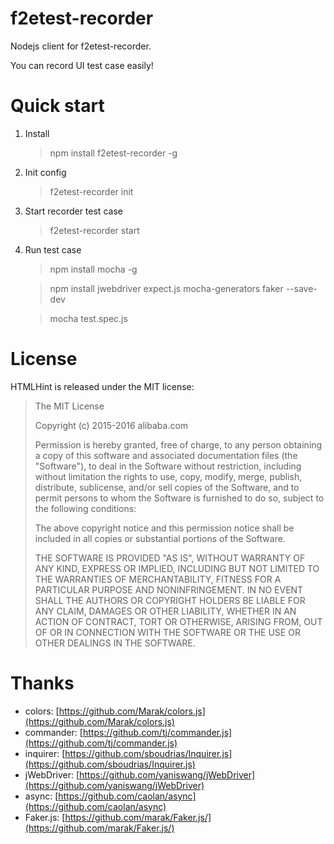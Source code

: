 f2etest-recorder
=======================

Nodejs client for f2etest-recorder.

You can record UI test case easily!

Quick start
================

1. Install

    > npm install f2etest-recorder -g

2. Init config

    > f2etest-recorder init

3. Start recorder test case

    > f2etest-recorder start

4. Run test case

    > npm install mocha -g

    > npm install jwebdriver expect.js mocha-generators faker --save-dev

    > mocha test.spec.js

License
================

HTMLHint is released under the MIT license:

> The MIT License
>
> Copyright (c) 2015-2016 alibaba.com
>
> Permission is hereby granted, free of charge, to any person obtaining a copy
> of this software and associated documentation files (the "Software"), to deal
> in the Software without restriction, including without limitation the rights
> to use, copy, modify, merge, publish, distribute, sublicense, and/or sell
> copies of the Software, and to permit persons to whom the Software is
> furnished to do so, subject to the following conditions:
>
> The above copyright notice and this permission notice shall be included in
> all copies or substantial portions of the Software.
>
> THE SOFTWARE IS PROVIDED "AS IS", WITHOUT WARRANTY OF ANY KIND, EXPRESS OR
> IMPLIED, INCLUDING BUT NOT LIMITED TO THE WARRANTIES OF MERCHANTABILITY,
> FITNESS FOR A PARTICULAR PURPOSE AND NONINFRINGEMENT. IN NO EVENT SHALL THE
> AUTHORS OR COPYRIGHT HOLDERS BE LIABLE FOR ANY CLAIM, DAMAGES OR OTHER
> LIABILITY, WHETHER IN AN ACTION OF CONTRACT, TORT OR OTHERWISE, ARISING FROM,
> OUT OF OR IN CONNECTION WITH THE SOFTWARE OR THE USE OR OTHER DEALINGS IN
> THE SOFTWARE.

Thanks
================

* colors: [https://github.com/Marak/colors.js](https://github.com/Marak/colors.js)
* commander: [https://github.com/tj/commander.js](https://github.com/tj/commander.js)
* inquirer: [https://github.com/sboudrias/Inquirer.js](https://github.com/sboudrias/Inquirer.js)
* jWebDriver: [https://github.com/yaniswang/jWebDriver](https://github.com/yaniswang/jWebDriver)
* async: [https://github.com/caolan/async](https://github.com/caolan/async)
* Faker.js: [https://github.com/marak/Faker.js/](https://github.com/marak/Faker.js/)
